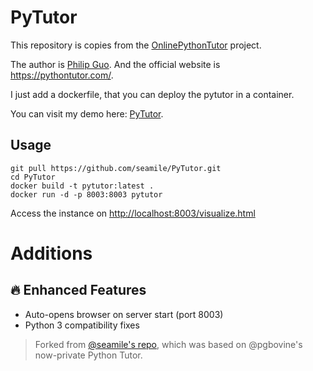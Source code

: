 # PyTutor

This repository is copies from the [OnlinePythonTutor](https://github.com/pgbovine/OnlinePythonTutor) project.

The author is [Philip Guo](https://pg.ucsd.edu/). And the official website is <https://pythontutor.com/>.

I just add a dockerfile, that you can deploy the pytutor in a container.

You can visit my demo here: [PyTutor](http://pytutor.seamile.cn/visualize.html).

## Usage

```shell
git pull https://github.com/seamile/PyTutor.git
cd PyTutor
docker build -t pytutor:latest .
docker run -d -p 8003:8003 pytutor
```

Access the instance on [http://localhost:8003/visualize.html](http://localhost:8003/visualize.html)

# Additions
## 🔥 Enhanced Features
- Auto-opens browser on server start (port 8003)
- Python 3 compatibility fixes


> Forked from [@seamile's repo](https://github.com/seamile/PyTutor.git), which was based on @pgbovine's now-private Python Tutor.